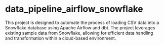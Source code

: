 # data_pipeline_airflow_snowflake
This project is designed to automate the process of loading CSV data into a Snowflake database using Apache Airflow and dbt. The project leverages existing sample data from Snowflake, allowing for efficient data handling and transformation within a cloud-based environment.
